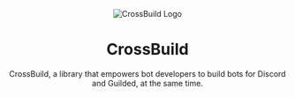 <div align="center">
<img src="https://cdn.buape.com/CB_Wordmark.png" alt="CrossBuild Logo" />

<h1 align="center"><b>CrossBuild</b></h1>
<!-- <a align="center" href="https://www.guilded.gg/i/2VVxVv32"><img src="https://shields.yoki-labs.xyz/shields/i/2VVxVv32?style=flat" alt="Guilded Server"></a> -->
<!-- <a align="center" href="https://discord.gg/yNv6u5mHFE"><img alt="Discord" src="https://img.shields.io/discord/744282929684938844?style=flat&label=Discord&labelColor=5865F2&color=060706"> -->
</a>

CrossBuild, a library that empowers bot developers to build bots for Discord and Guilded, at the same time.

</div>
